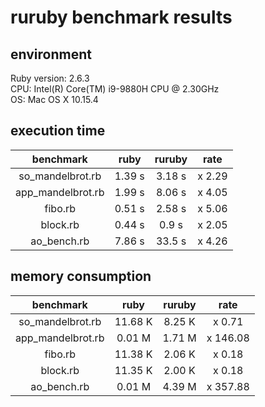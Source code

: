 # ruruby benchmark results

## environment

Ruby version: 2.6.3  
CPU: Intel(R) Core(TM) i9-9880H CPU @ 2.30GHz  
OS: Mac OS X 10.15.4  

## execution time

|benchmark|ruby|ruruby|rate|
|:-----------:|:--------:|:---------:|:-------:|
| so_mandelbrot.rb | 1.39 s | 3.18 s | x 2.29 |
| app_mandelbrot.rb | 1.99 s | 8.06 s | x 4.05 |
| fibo.rb | 0.51 s | 2.58 s | x 5.06 |
| block.rb | 0.44 s | 0.9 s | x 2.05 |
| ao_bench.rb | 7.86 s | 33.5 s | x 4.26 |

## memory consumption

|benchmark|ruby|ruruby|rate|
|:-----------:|:--------:|:---------:|:-------:|
| so_mandelbrot.rb | 11.68  K | 8.25  K | x 0.71 |
| app_mandelbrot.rb | 0.01  M | 1.71  M | x 146.08 |
| fibo.rb | 11.38  K | 2.06  K | x 0.18 |
| block.rb | 11.35  K | 2.00  K | x 0.18 |
| ao_bench.rb | 0.01  M | 4.39  M | x 357.88 |
